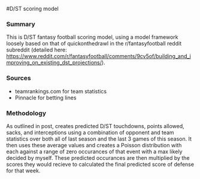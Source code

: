 #D/ST scoring model

### Summary
This is D/ST fantasy football scoring model, using a model framework loosely 
based on that of quickonthedrawl in the r/fantasyfootball reddit subreddit
(detailed here: https://www.reddit.com/r/fantasyfootball/comments/9cv5of/building_and_improving_on_existing_dst_projections/). 

### Sources
- teamrankings.com for team statistics
- Pinnacle for betting lines

### Methodology
As outlined in post, creates predicted D/ST touchdowns, points allowed, sacks,
and interceptions using a combination of opponent and team statistics over both
all of last season and the last 3 games of this season. It then uses these 
average values and creates a Poisson distribution with each against a range of 
zero occurances of that event with a max likely decided by myself. These 
predicted occurances are then multiplied by the scores they would recieve to 
calculated the final predicted score of defense for that week. 